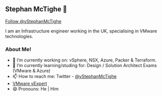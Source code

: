 ## Stephan McTighe 👋
<a href="https://twitter.com/vStephanMcTighe?ref_src=twsrc%5Etfw" class="twitter-follow-button" data-show-count="false">Follow @vStephanMcTighe</a>
<script async src="https://platform.twitter.com/widgets.js" charset="utf-8"></script>

I am an Infrastructure engineer working in the UK, specialising in VMware technologies.  

### About Me!
- 🔭 I’m currently working on: vSphere, NSX, Azure, Packer & Terraform.
- 🌱 I’m currently learning/studing for: Design / Solution Architect Exams (VMware & Azure)
- 📫 How to reach me: Twitter - [@vStephanMcTighe](https://twitter.com/vStephanMcTighe)
- [VMware vExpert](https://vexpert.vmware.com/directory/6613)
- 😄 Pronouns: He | Him

<!--
**smctighevcp/smctighevcp** is a ✨ _special_ ✨ repository because its `README.md` (this file) appears on your GitHub profile.

Here are some ideas to get you started:

- 🔭 I’m currently working on ...
- 🌱 I’m currently learning ...
- 👯 I’m looking to collaborate on ...
- 🤔 I’m looking for help with ...
- 💬 Ask me about ...
- 📫 How to reach me: ...
- 😄 Pronouns: ...
- ⚡ Fun fact: ...
-->
